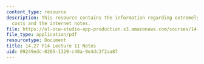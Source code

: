 ```yaml
---
content_type: resource
description: This resource contains the information regarding extremely high search
  costs and the internet notes.
file: https://ol-ocw-studio-app-production.s3.amazonaws.com/courses/14-27-economics-and-e-commerce-fall-2014/09249edc02051329c40a9e4dc3f2aa87_MIT14_27F14_Lec11.pdf
file_type: application/pdf
resourcetype: Document
title: 14.27 F14 Lecture 11 Notes
uid: 09249edc-0205-1329-c40a-9e4dc3f2aa87
---
```

